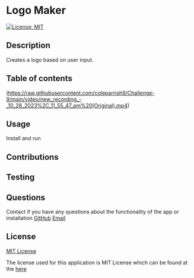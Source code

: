 # Logo Maker
[![License: MIT](https://img.shields.io/badge/License-MIT-yellow.svg)](https://opensource.org/licenses/MIT)

## Description 

  Creates a logo based on user input.

## Table of contents

(https://raw.githubusercontent.com/coleparrish9/Challenge-9/main/video/new_recording_-_10_28_2023%2C_11_55_47_am%20(Original).mp4)

## Usage

  Install and run

## Contributions

  

## Testing
  

## Questions
  Contact if you have any questions about the functionality of the app or installation
  [GitHub](https://github.com/coleparrish9)
  [Email](mailto:coleparrish9@gmail.com)

## License
[MIT License](https://choosealicense.com/licenses/mit/)

  The license used for this application is MIT License which can be found at the [here](https://choosealicense.com/licenses/mit/)